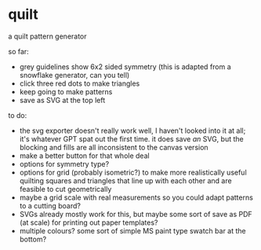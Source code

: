 # quilt
a quilt pattern generator

so far:

- grey guidelines show 6x2 sided symmetry (this is adapted from a snowflake generator, can you tell)
- click three red dots to make triangles
- keep going to make patterns
- save as SVG at the top left

to do:

- the svg exporter doesn't really work well, I haven't looked into it at all; it's whatever GPT spat out the first time. it does save _an_ SVG, but the blocking and fills are all inconsistent to the canvas version
- make a better button for that whole deal
- options for symmetry type?
- options for grid (probably isometric?) to make more realistically useful quilting squares and triangles that line up with each other and are feasible to cut geometrically
- maybe a grid scale with real measurements so you could adapt patterns to a cutting board?
- SVGs already mostly work for this, but maybe some sort of save as PDF (at scale) for printing out paper templates?
- multiple colours? some sort of simple MS paint type swatch bar at the bottom?
